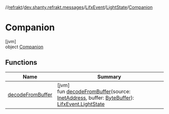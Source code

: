//[refrakt](../../../../../index.md)/[dev.shanty.refrakt.messages](../../../index.md)/[LifxEvent](../../index.md)/[LightState](../index.md)/[Companion](index.md)

# Companion

[jvm]\
object [Companion](index.md)

## Functions

| Name | Summary |
|---|---|
| [decodeFromBuffer](decode-from-buffer.md) | [jvm]<br>fun [decodeFromBuffer](decode-from-buffer.md)(source: [InetAddress](https://docs.oracle.com/javase/8/docs/api/java/net/InetAddress.html), buffer: [ByteBuffer](https://docs.oracle.com/javase/8/docs/api/java/nio/ByteBuffer.html)): [LifxEvent.LightState](../index.md) |
